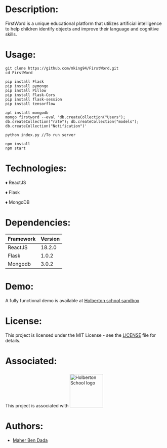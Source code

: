 # Description:
FirstWord is a unique educational platform that utilizes artificial intelligence to help children identify objects and improve their language and cognitive skills.
# Usage:
```
git clone https://github.com/mking94/FirstWord.git
cd FirstWord
```
```
pip install Flask
pip install pymongo
pip install Pillow
pip install Flask-Cors 
pip install flask-session
pip install tensorflow
```
```
apt install mongodb
mongo firstword --eval 'db.createCollection("Users"); db.createCollection("rate"); db.createCollection("models"); db.createCollection("Notification")'
```
```
python index.py //To run server
```
```
npm install
npm start
```
# Technologies:
  ♦ ReactJS
 
  ♦ Flask
  
  ♦ MongoDB
# Dependencies:

| Framework  | Version |
| ---------- | ------- |
| ReactJS    | 18.2.0  |
| Flask      | 1.0.2   |
| Mongodb    | 3.0.2   |

# Demo:
A fully functional demo is available at [Holberton school sandbox](http://6e51c3252094.ae068b5a.hbtn-cod.io/)
# License: 
This project is licensed under the MIT License - see the [LICENSE](./LICENSE) file for details.
# Associated:
This project is associated with <a href="www.holbertonschool.com"><img src="https://www.entreprises-magazine.com/wp-content/uploads/2020/05/Holberton-School.jpg" style="width:105px;margin-top:5px" alt="Holberton School logo"> </a>
# Authors:
  * [Maher Ben Dada](https://github.com/mking94)
